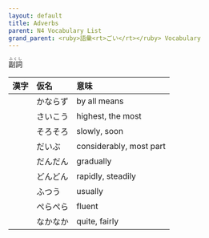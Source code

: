 ```yaml
---
layout: default
title: Adverbs
parent: N4 Vocabulary List
grand_parent: <ruby>語彙<rt>ごい</rt></ruby> Vocabulary
---
```


<ruby>副詞<rt>ふくし</rt></ruby>

| 漢字 | 仮名     | 意味                    |
|:---- |:-------- |:----------------------- |
|      | かならず | by all means            |
|      | さいこう | highest, the most       |
|      | そろそろ | slowly, soon            |
|      | だいぶ   | considerably, most part |
|      | だんだん | gradually               |
|      | どんどん | rapidly, steadily       |
|      | ふつう   | usually                 |
|      | ぺらぺら | fluent                  |
|      | なかなか | quite, fairly           |

